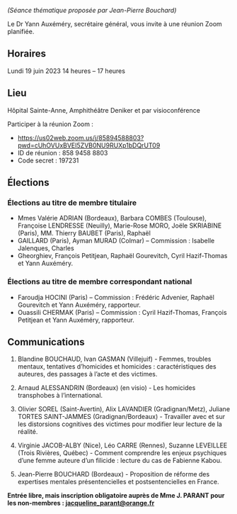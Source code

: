 _(Séance thématique proposée par Jean-Pierre Bouchard)_

Le Dr Yann Auxéméry, secrétaire général, vous invite à une réunion Zoom planifiée.

## Horaires
Lundi 19 juin 2023
14 heures – 17 heures

## Lieu
Hôpital Sainte-Anne, Amphithéâtre Deniker et par visioconférence

Participer à la réunion Zoom :
- https://us02web.zoom.us/j/85894588803?pwd=cUhOVUxBVEI5ZVB0NU9RUXp1bDQrUT09
- ID de réunion : 858 9458 8803
- Code secret : 197231

## Élections

### Élections au titre de membre titulaire
- Mmes Valérie ADRIAN (Bordeaux), Barbara COMBES (Toulouse), Françoise LENDRESSE (Neuilly), Marie-Rose MORO, Joële SKRIABINE (Paris), MM. Thierry BAUBET (Paris), Raphaël
- GAILLARD (Paris), Ayman MURAD (Colmar) – Commission : Isabelle Jalenques, Charles
- Gheorghiev, François Petitjean, Raphaël Gourevitch, Cyril Hazif-Thomas et Yann Auxéméry.

### Élections au titre de membre correspondant national
- Faroudja HOCINI (Paris) – Commission : Frédéric Advenier, Raphaël Gourevitch et Yann Auxéméry, rapporteur.
- Ouassili CHERMAK (Paris) – Commission : Cyril Hazif-Thomas, François Petitjean et Yann Auxéméry, rapporteur.

## Communications

1. Blandine BOUCHAUD, Ivan GASMAN (Villejuif) - Femmes, troubles mentaux, tentatives d’homicides et homicides : caractéristiques des auteures, des passages à l’acte et des victimes.

2. Arnaud ALESSANDRIN (Bordeaux) (en visio) - Les homicides transphobes à l’international.

3. Olivier SOREL (Saint-Avertin), Alix LAVANDIER (Gradignan/Metz), Juliane TORTES SAINT-JAMMES (Gradignan/Bordeaux) - Travailler avec et sur les distorsions cognitives des victimes pour modifier leur lecture de la réalité.

4. Virginie JACOB-ALBY (Nice), Léo CARRE (Rennes), Suzanne LEVEILLEE (Trois Rivières, Québec) - Comment comprendre les enjeux psychiques d’une femme auteure d’un filicide : lecture du cas de Fabienne Kabou.

5. Jean-Pierre BOUCHARD (Bordeaux) - Proposition de réforme des expertises mentales présentencielles et postsentencielles en France.

**Entrée libre, mais inscription obligatoire auprès de Mme J. PARANT pour les non-membres : jacqueline_parant@orange.fr**
